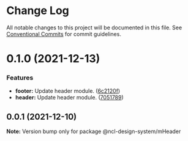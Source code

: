 # Change Log

All notable changes to this project will be documented in this file.
See [Conventional Commits](https://conventionalcommits.org) for commit guidelines.

# 0.1.0 (2021-12-13)


### Features

* **footer:** Update header module. ([6c2120f](https://github.ncl.com/rromero/ncl-design-system/commit/6c2120fed5756d53bd04c1c98b761bf2b143ef7f))
* **header:** Update header module. ([7051789](https://github.ncl.com/rromero/ncl-design-system/commit/7051789be37e5c46ffad939a38263a58e4e368f7))





## 0.0.1 (2021-12-10)

**Note:** Version bump only for package @ncl-design-system/mHeader
